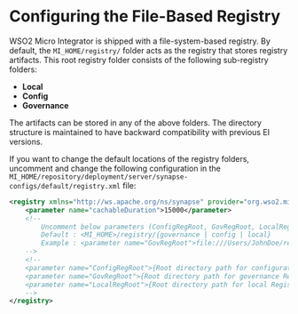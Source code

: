 # Configuring the File-Based Registry

WSO2 Micro Integrator is shipped with a file-system-based registry. By default, the `MI_HOME/registry/` folder acts as the registry that stores registry artifacts. This root registry folder consists of the following sub-registry folders:

* **Local**
* **Config**
* **Governance**

The artifacts can be stored in any of the above folders. The directory structure is maintained to have backward compatibility with previous EI versions.

If you want to change the default locations of the registry folders, uncomment and change the following configuration in the `MI_HOME/repository/deployment/server/synapse-configs/default/registry.xml` file:

```xml
<registry xmlns="http://ws.apache.org/ns/synapse" provider="org.wso2.micro.integrator.registry.MicroIntegratorRegistry">
    <parameter name="cachableDuration">15000</parameter>
    <!--
        Uncomment below parameters (ConfigRegRoot, GovRegRoot, LocalRegRoot) to configure registry root paths
        Default : <MI_HOME>/registry/{governance | config | local}
        Example : <parameter name="GovRegRoot">file:///Users/JohnDoe/registry/governance</parameter>
    -->
    <!--
    <parameter name="ConfigRegRoot">{Root directory path for configuration Registry}</parameter>
    <parameter name="GovRegRoot">{Root directory path for governance Registry}</parameter>
    <parameter name="LocalRegRoot">{Root directory path for local Registry}</parameter>
    -->
</registry>
```
